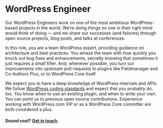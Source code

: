 # WordPress Engineer

Our WordPress Engineers work on one of the most ambitious WordPress-based projects in the world. We’re doing things no one in their right mind would think of doing — and we share our successes (and failures) through open source projects, blog posts, and talks at conferences.

In this role, you are a team WordPress expert, providing guidance on architecture and best practices. You amaze the team with how quickly you knock out bug fixes and enhancements, secretly knowing that sometimes it just requires a small filter. And, whenever possible, you turn our improvements into upstream pull-requests to plugins like Fieldmanager and Co-Authors Plus, or to WordPress Core itself.

We expect you to have a deep knowledge of WordPress internals and APIs.  We follow [WordPress coding standards](wordpress-development/coding-standards.md) and expect that you probably do, too. You know when to use an existing plugin, and when to write your own. You can point us to previous open source contributions. Experience working with WordPress.com VIP or as a WordPress Core committer are both considered a plus.

#### Sound cool? [Get in touch](mailto:tech-jobs@fusion.net).
